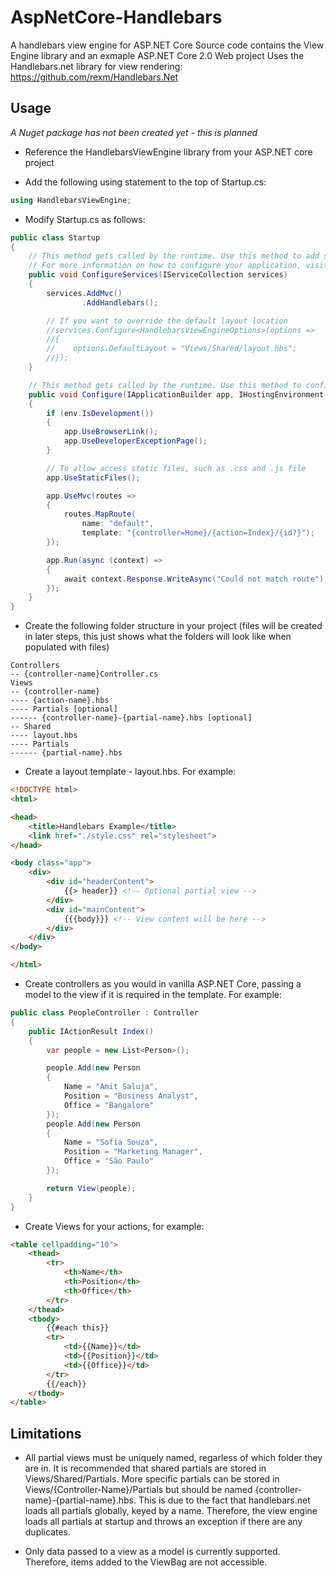 # AspNetCore-Handlebars

A handlebars view engine for ASP.NET Core
Source code contains the View Engine library and an exmaple ASP.NET Core 2.0 Web project
Uses the Handlebars.net library for view rendering: https://github.com/rexm/Handlebars.Net

## Usage

*A Nuget package has not been created yet - this is planned*

* Reference the HandlebarsViewEngine library from your ASP.NET core project

* Add the following using statement to the top of Startup.cs:
```C#
using HandlebarsViewEngine;
```

* Modify Startup.cs as follows:

```C#
public class Startup
{
    // This method gets called by the runtime. Use this method to add services to the container.
    // For more information on how to configure your application, visit https://go.microsoft.com/fwlink/?LinkID=398940
    public void ConfigureServices(IServiceCollection services)
    {
        services.AddMvc()
                .AddHandlebars();

        // If you want to override the default layout location
        //services.Configure<HandlebarsViewEngineOptions>(options =>
        //{
        //    options.DefaultLayout = "Views/Shared/layout.hbs";
        //});
    }

    // This method gets called by the runtime. Use this method to configure the HTTP request pipeline.
    public void Configure(IApplicationBuilder app, IHostingEnvironment env)
    {
        if (env.IsDevelopment())
        {
            app.UseBrowserLink();
            app.UseDeveloperExceptionPage();
        }

        // To allow access static files, such as .css and .js file
        app.UseStaticFiles();

        app.UseMvc(routes =>
        {
            routes.MapRoute(
                name: "default",
                template: "{controller=Home}/{action=Index}/{id?}");
        });

        app.Run(async (context) =>
        {
            await context.Response.WriteAsync("Could not match route");
        });
    }
}
```
* Create the following folder structure in your project (files will be created in later steps, this just shows what the folders will look like when populated with files)
```
Controllers
-- {controller-name}Controller.cs
Views
-- {controller-name}
---- {action-name}.hbs
---- Partials [optional]
------ {controller-name}-{partial-name}.hbs [optional]
-- Shared
---- layout.hbs
---- Partials
------ {partial-name}.hbs
```

* Create a layout template - layout.hbs. For example:
```HTML
<!DOCTYPE html>
<html>

<head>
    <title>Handlebars Example</title>   
    <link href="./style.css" rel="stylesheet">
</head>

<body class="app">
    <div>
        <div id="headerContent">
            {{> header}} <!-- Optional partial view -->
        </div>
        <div id="mainContent">
            {{{body}}} <!-- View content will be here -->
        </div>
    </div>
</body>

</html>
```

* Create controllers as you would in vanilla ASP.NET Core, passing a model to the view if it is required in the template. For example:

```C#
public class PeopleController : Controller
{
    public IActionResult Index()
    {
        var people = new List<Person>();

        people.Add(new Person
        {
            Name = "Amit Saluja",
            Position = "Business Analyst",
            Office = "Bangalore"
        });
        people.Add(new Person
        {
            Name = "Sofia Souza",
            Position = "Marketing Manager",
            Office = "São Paulo"
        });

        return View(people);
    }
}
```
* Create Views for your actions, for example:

```HTML
<table cellpadding="10">
    <thead>
        <tr>
            <th>Name</th>
            <th>Position</th>
            <th>Office</th>
        </tr>
    </thead>
    <tbody>
        {{#each this}}
        <tr>
            <td>{{Name}}</td>
            <td>{{Position}}</td>
            <td>{{Office}}</td>
        </tr>
        {{/each}}
    </tbody>
</table>
```


## Limitations

* All partial views must be uniquely named, regarless of which folder they are in. It is recommended that shared partials are stored in Views/Shared/Partials. More specific partials can be stored in Views/{Controller-Name}/Partials but should be named {controller-name}-{partial-name}.hbs. This is due to the fact that handlebars.net loads all partials globally, keyed by a name. Therefore, the view engine loads all partials at startup and throws an exception if there are any duplicates.

* Only data passed to a view as a model is currently supported. Therefore, items added to the ViewBag are not accessible.

